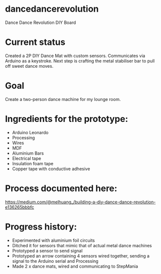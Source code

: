 # dancedancerevolution
Dance Dance Revolution DIY Board

# Current status 
Created a 2P DIY Dance Mat with custom sensors. Communicates via Arduino as a keystroke. Next step is crafting the metal stabiliser bar to pull off sweet dance moves.

# Goal 
Create a two-person dance machine for my lounge room.

# Ingredients for the prototype:
- Arduino Leonardo
- Processing
- Wires
- MDF
- Aluminium Bars
- Electrical tape
- Insulation foam tape
- Copper tape with conductive adhesive

# Process documented here:
https://medium.com/@melhuang_/building-a-diy-dance-dance-revolution-e136265bbbfc

# Progress history:
- Experimented with aluminium foil circuits
- Ditched it for sensors that mimic that of actual metal dance machines
- Prototyped a sensor to send signal
- Prototyped an arrow containing 4 sensors wired together, sending a signal to the Arduino serial and Processing
- Made 2 x dance mats, wired and communicating to StepMania